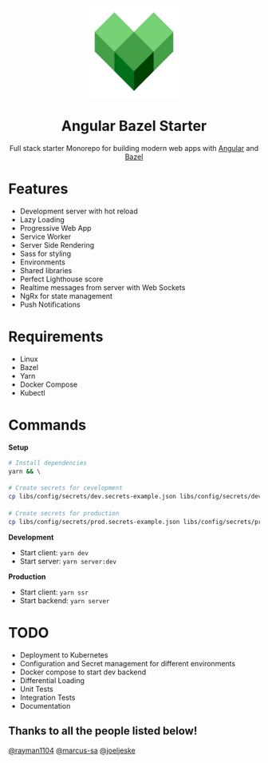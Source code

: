 <div align="center">
  <a href="https://github.com/flolu/angular-bazel-starter">
    <img width="180px" height="auto" src="./services/client/assets/icons/icon-192x192.png" />
  </a>
  <br>
  <h1>Angular Bazel Starter</h1>
  <p>
    Full stack starter Monorepo for building modern web apps with <a href="https://angular.io/">Angular</a> and <a href="https://bazel.build/">Bazel</a>
  </p>
</div>

# Features

- Development server with hot reload
- Lazy Loading
- Progressive Web App
- Service Worker
- Server Side Rendering
- Sass for styling
- Environments
- Shared libraries
- Perfect Lighthouse score
- Realtime messages from server with Web Sockets
- NgRx for state management
- Push Notifications

# Requirements

- Linux
- Bazel <!-- TODO check if actually needed, maybe bazelisk is enough -->
- Yarn
- Docker Compose
- Kubectl

# Commands

**Setup**

```bash
# Install dependencies
yarn && \

# Create secrets for cevelopment
cp libs/config/secrets/dev.secrets-example.json libs/config/secrets/dev.secrets.json && \

# Create secrets for production
cp libs/config/secrets/prod.secrets-example.json libs/config/secrets/prod.secrets.json
```

**Development**

- Start client: `yarn dev`
- Start server: `yarn server:dev`

**Production**

- Start client: `yarn ssr`
- Start backend: `yarn server`

# TODO

- Deployment to Kubernetes
- Configuration and Secret management for different environments
- Docker compose to start dev backend
- Differential Loading
- Unit Tests
- Integration Tests
- Documentation

## Thanks to all the people listed below!

[@rayman1104](https://github.com/rayman1104) [@marcus-sa](https://github.com/marcus-sa) [@joeljeske](https://github.com/joeljeske)

<!--
# TODO upgrade ngrx to v10... currently causes errors
-->

